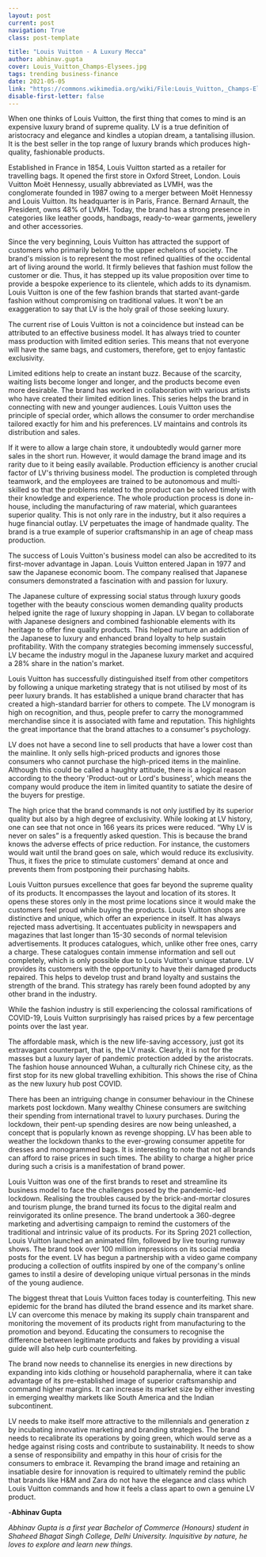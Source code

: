 ```yaml
---
layout: post
current: post
navigation: True
class: post-template

title: "Louis Vuitton - A Luxury Mecca"
author: abhinav.gupta
cover: Louis_Vuitton_Champs-Elysees.jpg
tags: trending business-finance
date: 2021-05-05
link: "https://commons.wikimedia.org/wiki/File:Louis_Vuitton,_Champs-Elys%C3%A9es_2.jpg"
disable-first-letter: false
---
```

<p>When one thinks of Louis Vuitton, the first thing that comes to mind is an expensive luxury brand of supreme quality. LV is a true definition of aristocracy and elegance and kindles a utopian dream, a tantalising illusion. It is the best seller in the top range of luxury brands which produces high-quality, fashionable products.</p><p>Established in France in 1854, Louis Vuitton started as a retailer for travelling bags. It opened the first store in Oxford Street, London. Louis Vuitton Moët Hennessy, usually abbreviated as LVMH, was the conglomerate founded in 1987 owing to a merger between Moët Hennessy and Louis Vuitton. Its headquarter is in Paris, France. Bernard Arnault, the President, owns 48% of LVMH. Today, the brand has a strong presence in categories like leather goods, handbags, ready-to-wear garments, jewellery and other accessories.&nbsp;</p><p>Since the very beginning, Louis Vuitton has attracted the support of customers who primarily belong to the upper echelons of society. The brand's mission is to represent the most refined qualities of the occidental art of living around the world. It firmly believes that fashion must follow the customer or die. Thus, it has stepped up its value proposition over time to provide a bespoke experience to its clientele, which adds to its dynamism. Louis Vuitton is one of the few fashion brands that started avant-garde fashion without compromising on traditional values. It won't be an exaggeration to say that LV is the holy grail of those seeking luxury.&nbsp;</p><p>The current rise of Louis Vuitton is not a coincidence but instead can be attributed to an effective business model. It has always tried to counter mass production with limited edition series. This means that not everyone will have the same bags, and customers, therefore, get to enjoy fantastic exclusivity.&nbsp;</p><p>Limited editions help to create an instant buzz. Because of the scarcity, waiting lists become longer and longer, and the products become even more desirable. The brand has worked in collaboration with various artists who have created their limited edition lines. This series helps the brand in connecting with new and younger audiences. Louis Vuitton uses the principle of special order, which allows the consumer to order merchandise tailored exactly for him and his preferences.<strong >&nbsp;</strong>LV maintains and controls its distribution and sales.&nbsp;</p><p>If it were to allow a large chain store, it undoubtedly would garner more sales in the short run. However, it would damage the brand image and its rarity due to it being easily available. Production efficiency is another crucial factor of LV's thriving business model. The production is completed through teamwork, and the employees are trained to be autonomous and multi-skilled so that the problems related to the product can be solved timely with their knowledge and experience. The whole production process is done in-house, including the manufacturing of raw material, which guarantees superior quality. This is not only rare in the industry, but it also requires a huge financial outlay. LV perpetuates the image of handmade quality. The brand is a true example of superior craftsmanship in an age of cheap mass production.</p><p>The success of Louis Vuitton's business model can also be accredited to its first-mover advantage in Japan. Louis Vuitton entered Japan in 1977 and saw the Japanese economic boom. The company realised that Japanese consumers demonstrated a fascination with and passion for luxury.&nbsp;</p><p>The Japanese culture of expressing social status through luxury goods together with the beauty conscious women demanding quality products helped ignite the rage of luxury shopping in Japan. LV began to collaborate with Japanese designers and combined fashionable elements with its heritage to offer fine quality products. This helped nurture an addiction of the Japanese to luxury and enhanced brand loyalty to help sustain profitability. With the company strategies becoming immensely successful, LV became the industry mogul in the Japanese luxury market and acquired a 28% share in the nation's market.</p><p>Louis Vuitton has successfully distinguished itself from other competitors by following a unique marketing strategy that is not utilised by most of its peer luxury brands. It has established a unique brand character that has created a high-standard barrier for others to compete. The LV monogram is high on recognition, and thus, people prefer to carry the monogrammed merchandise since it is associated with fame and reputation. This highlights the great importance that the brand attaches to a consumer's psychology.</p><p>LV does not have a second line to sell products that have a lower cost than the mainline. It only sells high-priced products and ignores those consumers who cannot purchase the high-priced items in the mainline. Although this could be called a haughty attitude, there is a logical reason according to the theory 'Product-out or Lord's business', which means the company would produce the item in limited quantity to satiate the desire of the buyers for prestige.&nbsp;</p><p>The high price that the brand commands is not only justified by its superior quality but also by a high degree of exclusivity. While looking at LV history, one can see that not once in 166 years its prices were reduced. “Why LV is never on sales” is a frequently asked question. This is because the brand knows the adverse effects of price reduction. For instance, the customers would wait until the brand goes on sale, which would reduce its exclusivity. Thus, it fixes the price to stimulate customers' demand at once and prevents them from postponing their purchasing habits.&nbsp;</p><p>Louis Vuitton pursues excellence that goes far beyond the supreme quality of its products. It encompasses the layout and location of its stores. It opens these stores only in the most prime locations since it would make the customers feel proud while buying the products. Louis Vuitton shops are distinctive and unique, which offer an experience in itself. It has always rejected mass advertising. It accentuates publicity in newspapers and magazines that last longer than 15-30 seconds of normal television advertisements. It produces catalogues, which, unlike other free ones, carry a charge. These catalogues contain immense information and sell out completely, which is only possible due to Louis Vuitton's unique stature. LV provides its customers with the opportunity to have their damaged products repaired. This helps to develop trust and brand loyalty and sustains the strength of the brand. This strategy has rarely been found adopted by any other brand in the industry.&nbsp;</p><p>While the fashion industry is still experiencing the colossal ramifications of COVID-19, Louis Vuitton surprisingly has raised prices by a few percentage points over the last year.&nbsp;</p><p>The affordable mask, which is the new life-saving accessory, just got its extravagant counterpart, that is, the LV mask. Clearly, it is not for the masses but a luxury layer of pandemic protection added by the aristocrats. The fashion house announced Wuhan, a culturally rich Chinese city, as the first stop for its new global travelling exhibition. This shows the rise of China as the new luxury hub post COVID.&nbsp;</p><p>There has been an intriguing change in consumer behaviour in the Chinese markets post lockdown. Many wealthy Chinese consumers are switching their spending from international travel to luxury purchases. During the lockdown, their pent-up spending desires are now being unleashed, a concept that is popularly known as revenge shopping. LV has been able to weather the lockdown thanks to the ever-growing consumer appetite for dresses and monogrammed bags. It is interesting to note that not all brands can afford to raise prices in such times. The ability to charge a higher price during such a crisis is a manifestation of brand power.&nbsp;</p><p>Louis Vuitton was one of the first brands to reset and streamline its business model to face the challenges posed by the pandemic-led lockdown. Realising the troubles caused by the brick-and-mortar closures and tourism plunge, the brand turned its focus to the digital realm and reinvigorated its online presence. The brand undertook a 360-degree marketing and advertising campaign to remind the customers of the traditional and intrinsic value of its products. For its Spring 2021 collection, Louis Vuitton launched an animated film, followed by live touring runway shows. The brand took over 100 million impressions on its social media posts for the event. LV has begun a partnership with a video game company producing a collection of outfits inspired by one of the company's online games to instil a desire of developing unique virtual personas in the minds of the young audience.&nbsp;</p><p>The biggest threat that Louis Vuitton faces today is counterfeiting. This new epidemic for the brand has diluted the brand essence and its market share. LV can overcome this menace by making its supply chain transparent and monitoring the movement of its products right from manufacturing to the promotion and beyond. Educating the consumers to recognise the difference between legitimate products and fakes by providing a visual guide will also help curb counterfeiting.&nbsp;</p><p>The brand now needs to channelise its energies in new directions by expanding into kids clothing or household paraphernalia, where it can take advantage of its pre-established image of superior craftsmanship and command higher margins. It can increase its market size by either investing in emerging wealthy markets like South America and the Indian subcontinent.&nbsp;</p><p>LV needs to make itself more attractive to the millennials and generation z by incubating innovative marketing and branding strategies. The brand needs to recalibrate its operations by going green, which would serve as a hedge against rising costs and contribute to sustainability. It needs to show a sense of responsibility and empathy in this hour of crisis for the consumers to embrace it. Revamping the brand image and retaining an insatiable desire for innovation is required to ultimately remind the public that brands like H&amp;M and Zara do not have the elegance and class which Louis Vuitton commands and how it feels a class apart to own a genuine LV product.&nbsp;</p><p>-<strong >Abhinav Gupta</strong></p><p><em >Abhinav Gupta is a first year Bachelor of Commerce (Honours) student in Shaheed Bhagat Singh College, Delhi University. Inquisitive by nature, he loves to explore and learn new things.</em></p>
